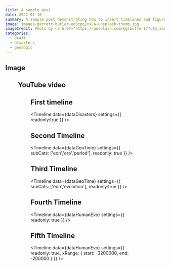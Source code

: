 ```yaml
---
title: A sample post
date: 2022-01-16
summary: A sample post demonstrating how to insert timelines and figures
image: images/garrett-butler-eo3cppZxxCA-unsplash-thumb.jpg
imageCredit: Photo by <a href="https://unsplash.com/@glbutler17?utm_source=unsplash&utm_medium=referral&utm_content=creditCopyText">Garrett Butler</a> on <a href="https://unsplash.com/collections/_Giamd8z4so/baffled-by-science/4aae626d376a8f46f5d4b78d1223a71c?utm_source=unsplash&utm_medium=referral&utm_content=creditCopyText">Unsplash</a>
categories: 
  - draft
  - disasters
  - geologic
---
```


<script context="module">
    import Utils from "$lib/Utils.js"
    export const load = async ({ fetch }) => {
        return {
            props: {
                dataDisasters: await Utils.fetchDataset( fetch, 'deaths-from-natural-disasters'),
                dataGeoTime: await Utils.fetchDataset( fetch, 'geologic-timescale'), 
                dataHumanEvo: await Utils.fetchDataset( fetch, 'human-evolution') 
            }
        }
    }
</script>


<script>
    import Timeline from '$lib/components/Timeline.svelte'
    import Figure from '$lib/components/Figure.svelte'

    export let dataDisasters
    export let dataGeoTime
    export let dataHumanEvo
</script>

## Image

<Figure type="img" caption="Global map indicating the trend of LAI from 1981 to 2016" source="/images/41467_2019_12257_Fig1_HTML-1024w.png"/>

## YouTube video

<Figure type="youtube" caption="Rising CO2 levels greening earth" source="https://www.youtube.com/embed/zOwHT8yS1XI" />


## First timeline

<Timeline 
    data={dataDisasters}
    settings={{
        readonly:true
    }}
/>

## Second Timeline

<Timeline
    data={dataGeoTime}
    settings={{
        subCats: ['eon','era','period'],
        readonly: true
    }}
/>

## Third Timeline

<Timeline
    data={dataGeoTime}
    settings={{
        subCats: ['eon','evolution'],
        readonly:true
    }}
/>

## Fourth Timeline

<Timeline 
    data={dataHumanEvo}
    settings={{
        readonly: true
    }} 
/>

## Fifth Timeline

<Timeline 
    data={dataHumanEvo}
    settings={{
        readonly: true,
        xRange: {
            start: -3200000,
            end: -200000
        }
    }}
/>